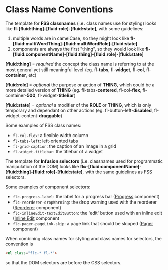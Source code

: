 # Class Name Conventions #

The template for **FSS classnames** (i.e. class names use for styling) looks like **fl-[fluid:thing]-[fluid:role]-[fluid:state]**, with some guidelines:

1. multiple words are in camelCase, so they might look like **fl-[fluid:multiWordThing]-[fluid:multiWordRole]-[fluid:state]**
2. components are always the first "thing", so they would look like **fl-[fluid:componentName]-[fluid:thing]-[fluid:role]-[fluid:state]**

**[fluid:thing]** = _required_ the concept the class name is referring to at the most general yet still meaningful level (eg. fl-**tabs**, fl-**widget**, fl-**col**, fl-**container**, etc)

**[fluid:role]** = _optional_ the purpose or action of **THING**, which could be a more detailed version of **THING** (eg. fl-tabs-**centered**, fl-col-**flex**, fl-container-**500**, fl-widget-**titleBar**)

**[fluid:state]** = _optional_ a modifier of the **ROLE** or **THING**, which is only temporary and dependant on other actions (eg. fl-button-left-**disabled**, fl-widget-content-**draggable**)

Some examples of FSS class names:

* `fl-col-flex`: a flexible width column
* `fl-tabs-left`: left-oriented tabs
* `fl-grid-caption`: the caption of an image in a grid
* `fl-widget-titlebar`: the titlebar of a widget

The template for **Infusion selectors** (i.e. classnames used for programmatic manipulation of the DOM) looks like **flc-[fluid:componentName]-[fluid:thing]-[fluid:role]-[fluid:state]**, with the same guidelines as FSS selectors.

Some examples of component selectors:

* `flc-progress-label`: the label for a progress bar ([Progress](Progress.md) component)
* `flc-reorderer-dropWarning`: the drop warning used with the reorderer ([Reorderer](Reorderer.md) component)
* `flc-inlineEdit-textEditButton`: the 'edit' button used with an inline edit ([Inline Edit](InlineEdit.md) component
* `flc-pager-pageLink-skip`: a page link that should be skipped ([Pager](Pager.md) component)

When combining class names for styling and class names for selectors, the convention is 

```html
<el class="flc-* fl-*">
```

so that the DOM selectors are before the CSS selectors.
